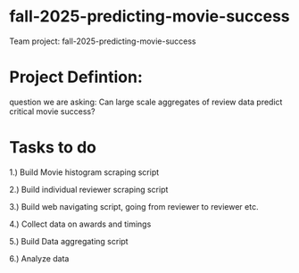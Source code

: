 # fall-2025-predicting-movie-success
Team project: fall-2025-predicting-movie-success

# Project Defintion: 
question we are asking: Can large scale aggregates of review data predict critical movie success? 

# Tasks to do

1.) Build Movie histogram scraping script

2.) Build individual reviewer scraping script

3.) Build web navigating script, going from reviewer to reviewer etc.

4.) Collect data on awards and timings

5.) Build Data aggregating script

6.) Analyze data
